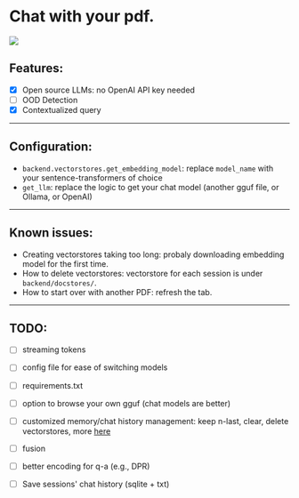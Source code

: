 # Chat with your pdf. 


![](https://github.com/xtfocus/langchain_ask_pdf/app.gif)

## Features:

- [x] Open source LLMs: no OpenAI API key needed
- [ ] OOD Detection
- [x] Contextualized query

---

## Configuration:

-  `backend.vectorstores.get_embedding_model`: replace `model_name` with your sentence-transformers of choice
-  `get_llm`: replace the logic to get your chat model (another gguf file, or Ollama, or OpenAI)

---

## Known issues:

- Creating vectorstores taking too long: probaly downloading embedding model for the first time.
- How to delete vectorstores: vectorstore for each session is under `backend/docstores/`.
- How to start over with another PDF: refresh the tab.

---

## TODO:

- [ ] streaming tokens
- [ ] config file for ease of switching models
- [ ] requirements.txt
- [ ] option to browse your own gguf (chat models are better)
- [ ] customized memory/chat history management: keep n-last, clear, delete vectorstores, more [here](https://python.langchain.com/docs/use_cases/chatbots/memory_management/)
- [ ] fusion
- [ ] better encoding for q-a (e.g., DPR)
- [ ] Save sessions' chat history (sqlite + txt)

